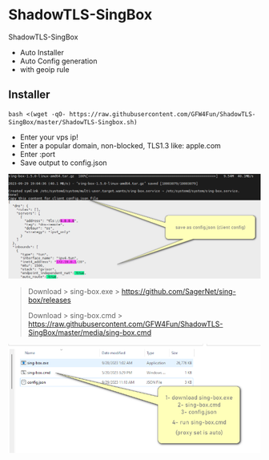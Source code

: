 # ShadowTLS-SingBox
ShadowTLS-SingBox
- Auto Installer
- Auto Config generation
- with geoip rule

## Installer
```
bash <(wget -qO- https://raw.githubusercontent.com/GFW4Fun/ShadowTLS-SingBox/master/ShadowTLS-Singbox.sh)
```

- Enter your vps ip!
- Enter a popular domain, non-blocked, TLS1.3 like: apple.com
- Enter :port
- Save output to config.json

![](https://raw.githubusercontent.com/GFW4Fun/ShadowTLS-SingBox/master/media/Singbox_Client_2.png)

> Download > sing-box.exe > https://github.com/SagerNet/sing-box/releases
> 
> Download > sing-box.cmd > https://raw.githubusercontent.com/GFW4Fun/ShadowTLS-SingBox/master/media/sing-box.cmd

![](https://raw.githubusercontent.com/GFW4Fun/ShadowTLS-SingBox/master/media/sing-box-win-client.png)


